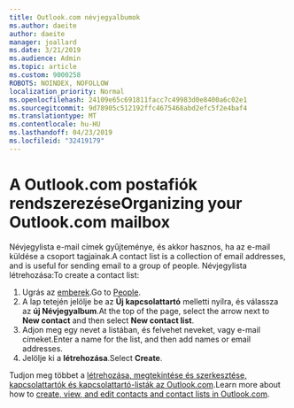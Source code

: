 ```yaml
---
title: Outlook.com névjegyalbumok
ms.author: daeite
author: daeite
manager: joallard
ms.date: 3/21/2019
ms.audience: Admin
ms.topic: article
ms.custom: 9000258
ROBOTS: NOINDEX, NOFOLLOW
localization_priority: Normal
ms.openlocfilehash: 24109e65c691811facc7c49983d0e8400a6c02e1
ms.sourcegitcommit: 9d78905c512192ffc4675468abd2efc5f2e4baf4
ms.translationtype: MT
ms.contentlocale: hu-HU
ms.lasthandoff: 04/23/2019
ms.locfileid: "32419179"
---
```

# <a name="organizing-your-outlookcom-mailbox"></a><span data-ttu-id="0d4c6-102">A Outlook.com postafiók rendszerezése</span><span class="sxs-lookup"><span data-stu-id="0d4c6-102">Organizing your Outlook.com mailbox</span></span>

<span data-ttu-id="0d4c6-103">Névjegylista e-mail címek gyűjteménye, és akkor hasznos, ha az e-mail küldése a csoport tagjainak.</span><span class="sxs-lookup"><span data-stu-id="0d4c6-103">A contact list is a collection of email addresses, and is useful for sending email to a group of people.</span></span> <span data-ttu-id="0d4c6-104">Névjegylista létrehozása:</span><span class="sxs-lookup"><span data-stu-id="0d4c6-104">To create a contact list:</span></span>

1. <span data-ttu-id="0d4c6-105">Ugrás az [emberek](https://outlook.live.com/people/).</span><span class="sxs-lookup"><span data-stu-id="0d4c6-105">Go to [People](https://outlook.live.com/people/).</span></span>
1. <span data-ttu-id="0d4c6-106">A lap tetején jelölje be az **Új kapcsolattartó** melletti nyílra, és válassza az **új Névjegyalbum**.</span><span class="sxs-lookup"><span data-stu-id="0d4c6-106">At the top of the page, select the arrow next to **New contact** and then select **New contact list**.</span></span>
1. <span data-ttu-id="0d4c6-107">Adjon meg egy nevet a listában, és felvehet neveket, vagy e-mail címeket.</span><span class="sxs-lookup"><span data-stu-id="0d4c6-107">Enter a name for the list, and then add names or email addresses.</span></span>
1. <span data-ttu-id="0d4c6-108">Jelölje ki a **létrehozása**.</span><span class="sxs-lookup"><span data-stu-id="0d4c6-108">Select **Create**.</span></span>

<span data-ttu-id="0d4c6-109">Tudjon meg többet a [létrehozása, megtekintése és szerkesztése, kapcsolattartók és kapcsolattartó-listák az Outlook.com](https://support.office.com/article/5b909158-036e-4820-92f7-2a27f57b9f01).</span><span class="sxs-lookup"><span data-stu-id="0d4c6-109">Learn more about how to [create, view, and edit contacts and contact lists in Outlook.com](https://support.office.com/article/5b909158-036e-4820-92f7-2a27f57b9f01).</span></span>